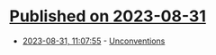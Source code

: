 # [Published on 2023-08-31](index.md)

* [2023-08-31, 11:07:55](https://lobste.rs/s/1bk8em/unconventions) - [Unconventions](https://unconventions.org/)
